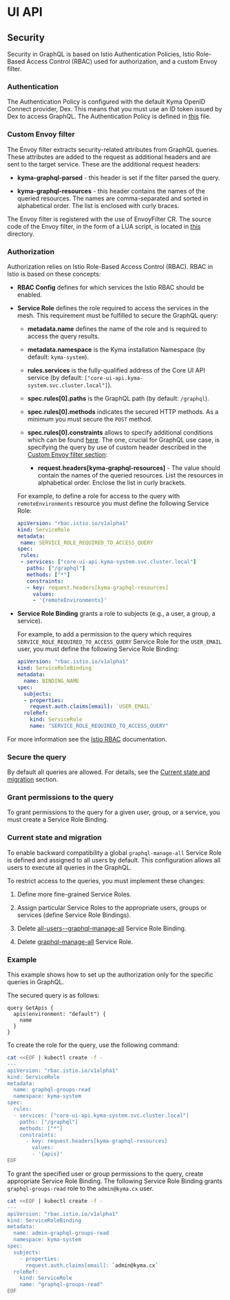 # UI API

## Security

Security in GraphQL is based on Istio Authentication Policies, Istio Role-Based Access Control (RBAC) used for authorization,
and a custom Envoy filter.

### Authentication

The Authentication Policy is configured with the default Kyma OpenID Connect provider, Dex. This means that you must use an ID token issued by Dex to access GraphQL.
The Authentication Policy is defined in [this](./templates/authentication.yaml) file.

### Custom Envoy filter

The Envoy filter extracts security-related attributes from GraphQL queries. These attributes are added to the request as additional headers and are sent to the target service. These are the additional request headers:

- **kyma-graphql-parsed** - this header is set if the filter parsed the query.

- **kyma-graphql-resources** - this header contains the names of the queried resources. The names are comma-separated and sorted in alphabetical order. The list is enclosed with curly braces.

The Envoy filter is registered with the use of EnvoyFilter CR. The source code of the Envoy filter, in the form of a LUA script, is located in [this](./scripts) directory.

### Authorization

Authorization relies on Istio Role-Based Access Control (RBAC).
RBAC in Istio is based on these concepts:

- **RBAC Config** defines for which services the Istio RBAC should be enabled.

- **Service Role** defines the role required to access the services in the mesh. This requirement must be fulfilled to secure the GraphQL query:

  - **metadata.name** defines the name of the role and is required to access the query results.

  - **metadata.namespace** is the Kyma installation Namespace (by default: `kyma-system`).

  - **rules.services** is the fully-qualified address of the Core UI API service (by default: `["core-ui-api.kyma-system.svc.cluster.local"]`).

  - **spec.rules[0].paths** is the GraphQL path (by default: `/graphql`).

  - **spec.rules[0].methods** indicates the secured HTTP methods. As a minimum you must secure the `POST` method.

  - **spec.rules[0].constraints** allows to specify additional conditions which can be found [here](https://istio.io/docs/reference/config/authorization/constraints-and-properties/#constraints). The one, crucial for GraphQL use case, is specifying the query by use of custom header described in the [Custom Envoy filter section](##custom-envoy-filter):

    - **request.headers[kyma-graphql-resources]** - The value should contain the names of the queried resources. List the resources in alphabetical order. Enclose the list in curly brackets.
  
  For example, to define a role for access to the query with `remoteEnvironments` resource you must define the following Service Role:
   ```yaml	
  apiVersion: "rbac.istio.io/v1alpha1"
  kind: ServiceRole
  metadata:
    name: SERVICE_ROLE_REQUIRED_TO_ACCESS_QUERY
  spec:
    rules:
    - services: ["core-ui-api.kyma-system.svc.cluster.local"]
      paths: ["/graphql"]
      methods: ["*"]
      constraints:
      - key: request.headers[kyma-graphql-resources]
        values:
        - '{remoteEnvironments}'
  ```

- **Service Role Binding** grants a role to subjects (e.g., a user, a group, a service).

  For example, to add a permission to the query which requires `SERVICE_ROLE_REQUIRED_TO_ACCESS_QUERY` Service Role
  for the `USER_EMAIL` user, you must define the following Service Role Binding:  

  ```yaml
  apiVersion: "rbac.istio.io/v1alpha1"
  kind: ServiceRoleBinding
  metadata:
    name: BINDING_NAME
  spec:
    subjects:
    - properties:
      request.auth.claims[email]: `USER_EMAIL`
    roleRef:
      kind: ServiceRole
      name: "SERVICE_ROLE_REQUIRED_TO_ACCESS_QUERY"
  ```

For more information see the [Istio RBAC](https://istio.io/docs/concepts/security/rbac/) documentation.

### Secure the query

By default all queries are allowed. For details, see the [Current state and migration](#current-state-and-migration) section.

### Grant permissions to the query

To grant permissions to the query for a given user, group, or a service, you must create a Service Role Binding.

### Current state and migration

To enable backward compatibility a global `graphql-manage-all` Service Role is defined and assigned to all users by default.
This configuration allows all users to execute all queries in the GraphQL.

To restrict access to the queries, you must implement these changes:

1. Define more fine-grained Service Roles.

1. Assign particular Service Roles to the appropriate users, groups or services (define Service Role Bindings).

1. Delete [all-users--graphql-manage-all](./templates/servicerolebinding-manage-all-for-all-users.yaml) Service Role Binding.

1. Delete [graphql-manage-all](./templates/servicerole-manage-all.yaml) Service Role.

### Example

This example shows how to set up the authorization only for the specific queries in GraphQL.

The secured query is as follows:

```
query GetApis {
  apis(environment: "default") {
    name
  }
}
```

To create the role for the query, use the following command:

```bash
cat <<EOF | kubectl create -f -
---
apiVersion: "rbac.istio.io/v1alpha1"
kind: ServiceRole
metadata:
  name: graphql-groups-read
  namespace: kyma-system
spec:
  rules:
  - services: ["core-ui-api.kyma-system.svc.cluster.local"]
    paths: ["/graphql"]
    methods: ["*"]
    constraints:
      - key: request.headers[kyma-graphql-resources]
        values:
        - '{apis}'
EOF
```

To grant the specified user or group permissions to the query, create appropriate Service Role Binding.
The following Service Role Binding grants `graphql-groups-read` role to the `admin@kyma.cx` user.

```bash
cat <<EOF | kubectl create -f -
---
apiVersion: "rbac.istio.io/v1alpha1"
kind: ServiceRoleBinding
metadata:
  name: admin-graphql-groups-read
  namespace: kyma-system
spec:
  subjects:
    - properties:
      request.auth.claims[email]: `admin@kyma.cx`
  roleRef:
    kind: ServiceRole
    name: "graphql-groups-read"
EOF
```
